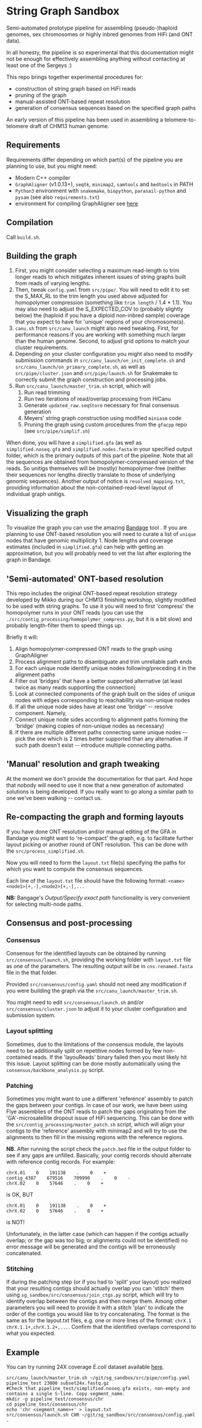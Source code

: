 # String Graph Sandbox
Semi-automated prototype pipeline for assembling (pseudo-)haploid genomes, sex chromosomes or highly inbred genomes from HiFi (and ONT data).

In all honesty, the pipeline is so experimental that this documentation might not be enough for effectively assembling anything without contacting at least one of the Sergeys :)

This repo brings together experimental procedures for:
* construction of string graph based on HiFi reads
* pruning of the graph
* manual-assisted ONT-based repeat resolution
* generation of consensus sequences based on the specified graph paths

An early version of this pipeline has been used in assembling a telomere-to-telomere draft of CHM13 human genome.

## Requirements
Requirements differ depending on which part(s) of the pipeline you are planning to use, but you might need:

* Modern C++ compiler
* `GraphAligner` (v1.0.13+), `seqtk`, `minimap2`, `samtools` and `bedtools` in PATH
* `Python3` environment with `snakemake`, `biopython`, `parasail-python` and `pysam` (see also `requirements.txt`)
* environment for compiling GraphAligner see [here](https://github.com/maickrau/GraphAligner)

## Compilation
Call `build.sh`.

## Building the graph

1. First, you might consider selecting a maximum read-length to trim longer reads to which mitigates inherent issues of string graphs built from reads of varying lengths.
1. Then, tweak `config.yaml` from `src/pipe/`. You will need to edit it to set the S_MAX_RL to the trim length you used above adjusted for homopolymer compression (something like `trim length` / 1.4 * 1.1). You may also need to adjust the S_EXPECTED_COV to (probably slightly below) the (haploid if you have a diploid non-inbred sample) coverage that you expect to have for 'unique' regions of your chromosome(s).
1. `canu.sh` from `src/canu_launch` might also need tweaking. First, for performance reasons if you are working with something much larger than the human genome. Second, to adjust grid options to match your cluster requirements.
1. Depending on your cluster configuration you might also need to modify submission commands in `src/canu_launch/on_init_complete.sh` and `src/canu_launch/on_primary_complete.sh`, as well as `src/pipe/cluster.json` and `src/pipe/launch.sh` for Snakemake to correctly submit the graph construction and processing jobs.
1. Run `src/canu_launch/master_trim.sh` script, which will 
    1. Run read trimming
    2. Run two iterations of read/overlap processing from HiCanu
    3. Generate `updated_raw.seqStore` necessary for final consensus generation
    4. Meyers' string graph construction using modified `miniasm` code
    5. Pruning the graph using custom procedures from the `gfacpp` repo (see `src/pipe/simplif.sh`)

When done, you will have a `simplified.gfa` (as well as `simplified.noseq.gfa` and `simplified.nodes.fasta` in your specified output folder, which is the primary outputs of this part of the pipeline.
Note that all the sequences are obtained from homopolymer-compressed version of the reads. 
So unitigs themselves will be (mostly) homopolymer-free (neither their sequences nor lengths directly translate to those of underlying genomic sequences).
Another output of notice is `resolved_mapping.txt`, providing information about the non-contained-read-level layout of individual graph unitigs.

## Visualizing the graph
To visualize the graph you can use the amazing [Bandage](https://github.com/rrwick/Bandage) tool .
If you are planning to use ONT-based resolution you will need to curate a list of `unique` nodes that have genomic multiplicity 1.
Node lengths and coverage estimates (included in `simplified.gfa`) can help with getting an approximation, but you will probably need to vet the list after exploring the graph in Bandage.

## 'Semi-automated' ONT-based resolution
This repo includes the original ONT-based repeat resolution strategy developed by Mikko during our CHM13 finishing workshop, slightly modified to be used with string graphs.
To use it you will need to first 'compress' the homopolymer runs in your ONT reads (you can use the `./src/contig_processing/homopolymer_compress.py`, but it is a bit slow) and probably length-filter them to speed things up.

Briefly it will:
1. Align homopolymer-compressed ONT reads to the graph using GraphAligner
2. Process alignment paths to disambiguate and trim unreliable path ends
3. For each unique node identify unique nodes following/preceding it in the alignment paths
4. Filter out 'bridges' that have a better supported alternative (at least twice as many reads supporting the connection)
5. Look at connected components of the graph built on the sides of unique nodes with edges corresponding to reachability via non-unique nodes
6. If all the unique node sides have at least one 'bridge' -- resolve component. Namely,
7. Connect unique node sides according to alignment paths forming the 'bridge' (making copies of non-unique nodes as necessary)
8. If there are multiple different paths connecting same unique nodes -- pick the one which is 2 times better supported than any alternative. If such path doesn't exist -- introduce multiple connecting paths.

## 'Manual' resolution and graph tweaking
At the moment we don't provide the documentation for that part.
And hope that nobody will need to use it now that a new generation of automated solutions is being developed.
If you really want to go along a similar path to one we've been walking -- contact us.

## Re-compacting the graph and forming layouts
If you have done ONT resolution and/or manual editing of the GFA in Bandage you might want to 're-compact' the graph, e.g. to facilitate further layout picking or another round of ONT resolution.
This can be done with the `src/process_simplified.sh`.

Now you will need to form the `layout.txt` file(s) specifying the paths for which you want to compute the consensus sequences.

Each line of the `layout.txt` file should have the following format: `<name> <node1>[+,-],<node2>[+,-],...`

**NB:** Bangage's *Output/Specify exact path* functionality is very convenient for selecting multi-node paths.

## Consensus and post-processing
### Consensus
Consensus for the identified layouts can be obtained by running `src/consensus/launch.sh`, providing the working folder with `layout.txt` file as one of the parameters. The resulting output will be in `cns.renamed.fasta` file in the that folder.

Provided `src/consensus/config.yaml` should not need any modification if you were building the graph via the `src/canu_launch/master_trim.sh`.

You might need to edit `src/consensus/launch.sh` and/or `src/consensus/cluster.json` to adjust it to your cluster configuration and submission system.

### Layout splitting
Sometimes, due to the limitations of the consensus module, the layouts need to be additionally split on repetitive nodes formed by few non-contained reads. If the 'layouReads' binary failed then you most likely hit this issue.
Layout splitting can be done mostly automatically using the `consensus/backbone_analysis.py` script.

### Patching
Sometimes you might want to use a different 'reference' assembly to patch the gaps between your contigs.
In case of our work, we have been using Flye assemblies of the ONT reads to patch the gaps originating from the 'GA'-microsatellite dropout issue of HiFi sequencing.
This can be done with the `src/contig_processing/master_patch.sh` script, which will align your contigs to the 'reference' assembly with minimap2 and will try to use the alignments to then fill in the missing regions with the reference regions. 

**NB.** After running the script check the `patch.bed` file in the output folder to see if any gaps are unfilled.
Basically, your contig records should alternate with reference contig records. For example:
```
chrX.01    0    191138    .    0    +
contig_4387    679516    709990    .    0    -
chrX.02    0    57646    .    0    +
```
is OK, BUT

```
chrX.01    0    191138    .    0    +
chrX.02    0    57646    .    0    +
```
is NOT!

Unfortunately, in the latter case (which can happen if the contigs actually overlap; or the gap was too big; or alignments could not be identified) no error message will be generated and the contigs will be erroneously concatenated.

### Stitching
If during the patching step (or if you had to 'split' your layout) you realized that your resulting contigs should actually overlap you can 'stitch' them using `sg_sandbox/src/consensus/join_ctgs.py` script, which will try to identify overlap between the contigs and then merge them.
Among other parameters you will need to provide it with a stitch 'plan' to indicate the order of the contigs you would like to try concatenating.
The format is the same as for the layout.txt files, e.g. one or more lines of the format: `chrX.1 chrX.1.1+,chrX.1.2+,...`.
Confirm that the identified overlaps correspond to what you expected.

## Example
You can try running 24X coverage _E.coli_ dataset available [here](https://obj.umiacs.umd.edu/sergek/shared/ecoli_hifi_subset24x.fastq.gz).
```
src/canu_launch/master_trim.sh ~/git/sg_sandbox/src/pipe/config.yaml pipeline_test 23000 subset24x.fastq.gz
#Check that pipeline_test/simplified.noseq.gfa exists, non-empty and contains a single S-line. Copy segment_name.
mkdir -p pipeline_test/consensus/chr
cd pipeline_test/consensus/chr
echo 'chr <segment_name>+' > layout.txt
src/consensus/launch.sh CHR ~/git/sg_sandbox/src/consensus/config.yaml .
```
